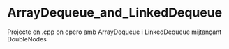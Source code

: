 # ArrayDequeue_and_LinkedDequeue
Projecte en .cpp on opero amb ArrayDequeue i LinkedDequeue mijtançant DoubleNodes
